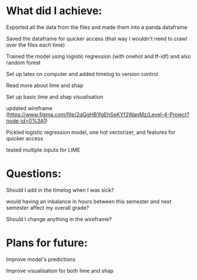 # What did I achieve:

Exported all the data from the files and made them into a panda dataframe

Saved the dataframe for quicker access (that way I wouldn't need to crawl over the files each time)

Trained the model using logistic regression (with onehot and tf-idf) and also random forest

Set up latex on computer and added timelog to version control

Read more about lime and shap

Set up basic lime and shap visualisation

updated wireframe (https://www.figma.com/file/2qQgHB1fgEhSeKYf2WanMz/Level-4-Project?node-id=0%3A1)

Pickled logistic regression model, one hot vectorizer, and features for quicker access

tested multiple inputs for LIME

# Questions:

Should I add in the timelog when I was sick?

would having an inbalance in hours between this semester and next semester affect my overall grade?

Should I change anything in the wireframe?

# Plans for future:

Improve model's predictions

Improve visualisation for both lime and shap
